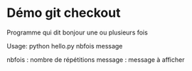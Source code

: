 # Démo git checkout

Programme qui dit bonjour une ou plusieurs fois

Usage: python hello.py nbfois message

nbfois : nombre de répétitions
message : message à afficher

